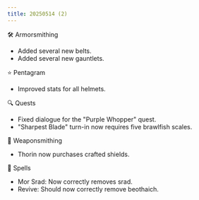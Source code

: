 ```yaml
---
title: 20250514 (2)
---
```


🛠️ Armorsmithing

- Added several new belts.
- Added several new gauntlets.

⭐ Pentagram

- Improved stats for all helmets.

🔍 Quests

- Fixed dialogue for the "Purple Whopper" quest.
- "Sharpest Blade" turn-in now requires five brawlfish scales.

🔨 Weaponsmithing

- Thorin now purchases crafted shields.

📜 Spells

- Mor Srad: Now correctly removes srad.
- Revive: Should now correctly remove beothaich.
